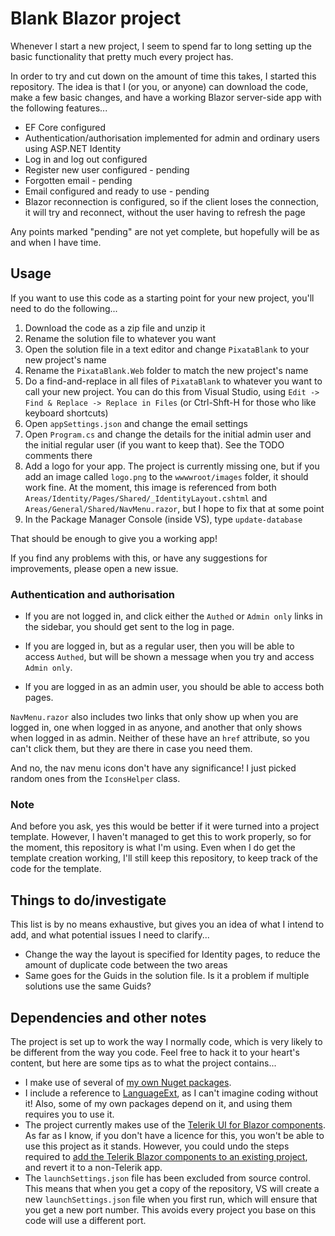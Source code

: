 # Blank Blazor project

Whenever I start a new project, I seem to spend far to long setting up the basic functionality that pretty much every project has.

In order to try and cut down on the amount of time this takes, I started this repository. The idea is that I (or you, or anyone) can download the code, make a few basic changes, and have a working Blazor server-side app with the following features...

- EF Core configured
- Authentication/authorisation implemented for admin and ordinary users using ASP.NET Identity
- Log in and log out configured
- Register new user configured - pending
- Forgotten email - pending
- Email configured and ready to use - pending
- Blazor reconnection is configured, so if the client loses the connection, it will try and reconnect, without the user having to refresh the page

Any points marked "pending" are not yet complete, but hopefully will be as and when I have time.

## Usage

If you want to use this code as a starting point for your new project, you'll need to do the following...

1. Download the code as a zip file and unzip it
2. Rename the solution file to whatever you want
3. Open the solution file in a text editor and change `PixataBlank` to your new project's name
4. Rename the `PixataBlank.Web` folder to match the new project's name
5. Do a find-and-replace in all files of `PixataBlank` to whatever you want to call your new project. You can do this from Visual Studio, using `Edit -> Find & Replace -> Replace in Files` (or Ctrl-Shft-H for those who like keyboard shortcuts)
6. Open `appSettings.json` and change the email settings
7. Open `Program.cs` and change the details for the initial admin user and the initial regular user (if you want to keep that). See the TODO comments there
8. Add a logo for your app. The project is currently missing one, but if you add an image called `logo.png` to the `wwwwroot/images` folder, it should work fine. At the moment, this image is referenced from both `Areas/Identity/Pages/Shared/_IdentityLayout.cshtml` and `Areas/General/Shared/NavMenu.razor`, but I hope to fix that at some point
9. In the Package Manager Console (inside VS), type `update-database`

That should be enough to give you a working app!

If you find any problems with this, or have any suggestions for improvements, please open a new issue.

### Authentication and authorisation

- If you are not logged in, and click either the `Authed` or `Admin only` links in the sidebar, you should get sent to the log in page. 
- If you are logged in, but as a regular user, then you will be able to access `Authed`, but will be shown a message when you try and access `Admin only`.

- If you are logged in as an admin user, you should be able to access both pages.

`NavMenu.razor` also includes two links that only show up when you are logged in, one when logged in as anyone, and another that only shows when logged in as admin. Neither of these have an `href` attribute, so you can't click them, but they are there in case you need them.

And no, the nav menu icons don't have any significance! I just picked random ones from the `IconsHelper` class.

### Note

And before you ask, yes this would be better if it were turned into a project template. However, I haven't managed to get this to work properly, so for the moment, this repository is what I'm using. Even when I do get the template creation working, I'll still keep this repository, to keep track of the code for the template.

## Things to do/investigate

This list is by no means exhaustive, but gives you an idea of what I intend to add, and what potential issues I need to clarify...

- Change the way the layout is specified for Identity pages, to reduce the amount of duplicate code between the two areas
- Same goes for the Guids in the solution file. Is it a problem if multiple solutions use the same Guids?

## Dependencies and other notes

The project is set up to work the way I normally code, which is very likely to be different from the way you code. Feel free to hack it to your heart's content, but here are some tips as to what the project contains...

- I make use of several of [my own Nuget packages](https://www.nuget.org/packages?q=Pixata).
- I include a reference to [LanguageExt](https://github.com/louthy/language-ext/), as I can't imagine coding without it! Also, some of my own packages depend on it, and using them requires you to use it.
- The project currently makes use of the [Telerik UI for Blazor components](https://www.telerik.com/blazor-ui). As far as I know, if you don't have a licence for this, you won't be able to use this project as it stands. However, you could undo the steps required to [add the Telerik Blazor components to an existing project](https://docs.telerik.com/blazor-ui/getting-started/server-blazor#step-2---add-the-telerik-blazor-components-to-an-existing-project), and revert it to a non-Telerik app.
- The `launchSettings.json` file has been excluded from source control. This means that when you get a copy of the repository, VS will create a new `launchSettings.json` file when you first run, which will ensure that you get a new port number. This avoids every project you base on this code will use a different port.